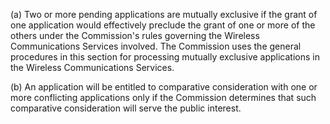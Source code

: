 (a) Two or more pending applications are mutually exclusive if the grant of one application would effectively preclude the grant of one or more of the others under the Commission's rules governing the Wireless Communications Services involved. The Commission uses the general procedures in this section for processing mutually exclusive applications in the Wireless Communications Services.

(b) An application will be entitled to comparative consideration with one or more conflicting applications only if the Commission determines that such comparative consideration will serve the public interest.

